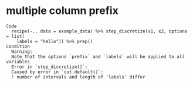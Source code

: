# multiple column prefix

    Code
      recipe(~., data = example_data) %>% step_discretize(x1, x2, options = list(
        labels = "hello")) %>% prep()
    Condition
      Warning:
      Note that the options `prefix` and `labels` will be applied to all variables
      Error in `step_discretize()`:
      Caused by error in `cut.default()`:
      ! number of intervals and length of 'labels' differ

